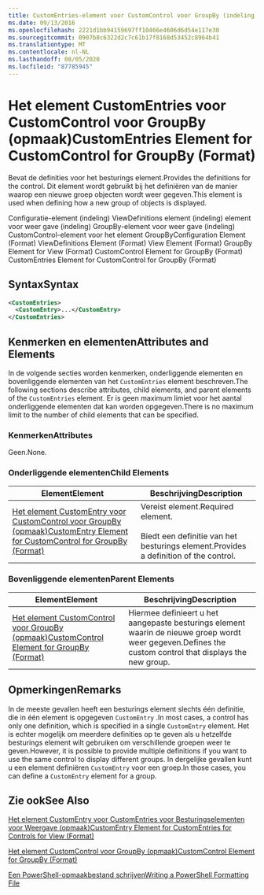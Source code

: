 ```yaml
---
title: CustomEntries-element voor CustomControl voor GroupBy (indeling) | Microsoft Docs
ms.date: 09/13/2016
ms.openlocfilehash: 2221d1bb94159697ff10466e4606d6d54e117e30
ms.sourcegitcommit: 0907b8c6322d2c7c61b17f8168d53452c8964b41
ms.translationtype: MT
ms.contentlocale: nl-NL
ms.lasthandoff: 08/05/2020
ms.locfileid: "87785945"
---
```

# <a name="customentries-element-for-customcontrol-for-groupby-format"></a><span data-ttu-id="9882a-102">Het element CustomEntries voor CustomControl voor GroupBy (opmaak)</span><span class="sxs-lookup"><span data-stu-id="9882a-102">CustomEntries Element for CustomControl for GroupBy (Format)</span></span>

<span data-ttu-id="9882a-103">Bevat de definities voor het besturings element.</span><span class="sxs-lookup"><span data-stu-id="9882a-103">Provides the definitions for the control.</span></span> <span data-ttu-id="9882a-104">Dit element wordt gebruikt bij het definiëren van de manier waarop een nieuwe groep objecten wordt weer gegeven.</span><span class="sxs-lookup"><span data-stu-id="9882a-104">This element is used when defining how a new group of objects is displayed.</span></span>

<span data-ttu-id="9882a-105">Configuratie-element (indeling) ViewDefinitions element (indeling) element voor weer gave (indeling) GroupBy-element voor weer gave (indeling) CustomControl-element voor het element GroupBy</span><span class="sxs-lookup"><span data-stu-id="9882a-105">Configuration Element (Format) ViewDefinitions Element (Format) View Element (Format) GroupBy Element for View (Format) CustomControl Element for GroupBy (Format) CustomEntries Element for CustomControl for GroupBy (Format)</span></span>

## <a name="syntax"></a><span data-ttu-id="9882a-106">Syntax</span><span class="sxs-lookup"><span data-stu-id="9882a-106">Syntax</span></span>

```xml
<CustomEntries>
  <CustomEntry>...</CustomEntry>
</CustomEntries>
```

## <a name="attributes-and-elements"></a><span data-ttu-id="9882a-107">Kenmerken en elementen</span><span class="sxs-lookup"><span data-stu-id="9882a-107">Attributes and Elements</span></span>

<span data-ttu-id="9882a-108">In de volgende secties worden kenmerken, onderliggende elementen en bovenliggende elementen van het `CustomEntries` element beschreven.</span><span class="sxs-lookup"><span data-stu-id="9882a-108">The following sections describe attributes, child elements, and parent elements of the `CustomEntries` element.</span></span> <span data-ttu-id="9882a-109">Er is geen maximum limiet voor het aantal onderliggende elementen dat kan worden opgegeven.</span><span class="sxs-lookup"><span data-stu-id="9882a-109">There is no maximum limit to the number of child elements that can be specified.</span></span>

### <a name="attributes"></a><span data-ttu-id="9882a-110">Kenmerken</span><span class="sxs-lookup"><span data-stu-id="9882a-110">Attributes</span></span>

<span data-ttu-id="9882a-111">Geen.</span><span class="sxs-lookup"><span data-stu-id="9882a-111">None.</span></span>

### <a name="child-elements"></a><span data-ttu-id="9882a-112">Onderliggende elementen</span><span class="sxs-lookup"><span data-stu-id="9882a-112">Child Elements</span></span>

|<span data-ttu-id="9882a-113">Element</span><span class="sxs-lookup"><span data-stu-id="9882a-113">Element</span></span>|<span data-ttu-id="9882a-114">Beschrijving</span><span class="sxs-lookup"><span data-stu-id="9882a-114">Description</span></span>|
|-------------|-----------------|
|[<span data-ttu-id="9882a-115">Het element CustomEntry voor CustomControl voor GroupBy (opmaak)</span><span class="sxs-lookup"><span data-stu-id="9882a-115">CustomEntry Element for CustomControl for GroupBy (Format)</span></span>](./customentry-element-for-customcontrol-for-groupby-format.md)|<span data-ttu-id="9882a-116">Vereist element.</span><span class="sxs-lookup"><span data-stu-id="9882a-116">Required element.</span></span><br /><br /> <span data-ttu-id="9882a-117">Biedt een definitie van het besturings element.</span><span class="sxs-lookup"><span data-stu-id="9882a-117">Provides a definition of the control.</span></span>|

### <a name="parent-elements"></a><span data-ttu-id="9882a-118">Bovenliggende elementen</span><span class="sxs-lookup"><span data-stu-id="9882a-118">Parent Elements</span></span>

|<span data-ttu-id="9882a-119">Element</span><span class="sxs-lookup"><span data-stu-id="9882a-119">Element</span></span>|<span data-ttu-id="9882a-120">Beschrijving</span><span class="sxs-lookup"><span data-stu-id="9882a-120">Description</span></span>|
|-------------|-----------------|
|[<span data-ttu-id="9882a-121">Het element CustomControl voor GroupBy (opmaak)</span><span class="sxs-lookup"><span data-stu-id="9882a-121">CustomControl Element for GroupBy (Format)</span></span>](./customcontrol-element-for-groupby-format.md)|<span data-ttu-id="9882a-122">Hiermee definieert u het aangepaste besturings element waarin de nieuwe groep wordt weer gegeven.</span><span class="sxs-lookup"><span data-stu-id="9882a-122">Defines the custom control that displays the new group.</span></span>|

## <a name="remarks"></a><span data-ttu-id="9882a-123">Opmerkingen</span><span class="sxs-lookup"><span data-stu-id="9882a-123">Remarks</span></span>

<span data-ttu-id="9882a-124">In de meeste gevallen heeft een besturings element slechts één definitie, die in één element is opgegeven `CustomEntry` .</span><span class="sxs-lookup"><span data-stu-id="9882a-124">In most cases, a control has only one definition, which is specified in a single `CustomEntry` element.</span></span> <span data-ttu-id="9882a-125">Het is echter mogelijk om meerdere definities op te geven als u hetzelfde besturings element wilt gebruiken om verschillende groepen weer te geven.</span><span class="sxs-lookup"><span data-stu-id="9882a-125">However, it is possible to provide multiple definitions if you want to use the same control to display different groups.</span></span> <span data-ttu-id="9882a-126">In dergelijke gevallen kunt u een element definiëren `CustomEntry` voor een groep.</span><span class="sxs-lookup"><span data-stu-id="9882a-126">In those cases, you can define a `CustomEntry` element for a group.</span></span>

## <a name="see-also"></a><span data-ttu-id="9882a-127">Zie ook</span><span class="sxs-lookup"><span data-stu-id="9882a-127">See Also</span></span>

[<span data-ttu-id="9882a-128">Het element CustomEntry voor CustomEntries voor Besturingselementen voor Weergave (opmaak)</span><span class="sxs-lookup"><span data-stu-id="9882a-128">CustomEntry Element for CustomEntries for Controls for View (Format)</span></span>](./customentry-element-for-customentries-for-controls-for-view-format.md)

[<span data-ttu-id="9882a-129">Het element CustomControl voor GroupBy (opmaak)</span><span class="sxs-lookup"><span data-stu-id="9882a-129">CustomControl Element for GroupBy (Format)</span></span>](./customcontrol-element-for-groupby-format.md)

[<span data-ttu-id="9882a-130">Een PowerShell-opmaakbestand schrijven</span><span class="sxs-lookup"><span data-stu-id="9882a-130">Writing a PowerShell Formatting File</span></span>](./writing-a-powershell-formatting-file.md)
